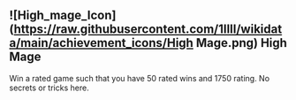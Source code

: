 ## ![High_mage_Icon](https://raw.githubusercontent.com/1IlIl/wikidata/main/achievement_icons/High Mage.png) High Mage


Win a rated game such that you have 50 rated wins and 1750 rating. No secrets or tricks here.

